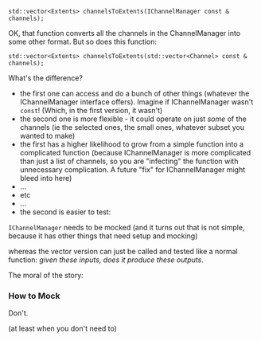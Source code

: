     std::vector<Extents> channelsToExtents(IChannelManager const & channels);

OK, that function converts all the channels in the ChannelManager into some other format.  But so does this function:

    std::vector<Extents> channelsToExtents(std::vector<Channel> const & channels);

What's the difference?

- the first one can access and do a bunch of other things (whatever the IChannelManager interface offers).
Imagine if IChannelManager wasn't `const`! (Which, in the first version, it wasn't)
- the second one is more flexible - it could operate on just _some_ of the channels (ie the selected ones, the small ones, whatever subset you wanted to make)
- the first has a higher likelihood to grow from a simple function into a complicated function
(because IChannelManager is more complicated than just a list of channels,
so you are "infecting" the function with unnecessary complication.  A future "fix" for IChannelManager might bleed into here)
- ...
- etc
- ...
- the second is easier to test:

`IChannelManager` needs to be mocked (and it turns out that is not simple, because it has other things that need setup and mocking)

whereas the vector version can just be called and tested like a normal function: _given these inputs, does it produce these outputs_.


The moral of the story:

### How to Mock

Don't.

(at least when you don't need to)
